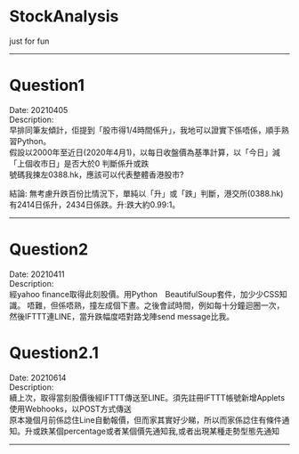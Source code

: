 # StockAnalysis
just for fun

-----------------------------------------------------------------

# Question1  
Date: 20210405  
Description:  
早排同筆友傾計，佢提到「股市得1/4時間係升」，我地可以證實下係唔係，順手熟習Python。  
假設以2000年至近日(2020年4月1)，以每日收盤價為基準計算，以「今日」減「上個收市日」是否大於0 判斷係升或跌  
號碼我揀左0388.hk，應該可以代表整體香港股市?  

結論: 無考慮升跌百份比情況下，單純以「升」或「跌」判斷，港交所(0388.hk)有2414日係升，2434日係跌。升:跌大約0.99:1。  

-----------------------------------------------------------------

# Question2  
Date: 20210411  
Description:  
經yahoo finance取得此刻股價。用Python　BeautifulSoup套件，加少少CSS知識。
唔難，但係唔熟，撞左成個下晝。之後會試時間，例如每十分鐘迴圈一次，然後IFTTT連LINE，當升跌幅度唔對路戈陣send message比我。

# Question2.1  
Date: 20210614  
Description:  
續上次，取得當刻股價後經IFTTT傳送至LINE。須先註冊IFTTT帳號新增Applets使用Webhooks，以POST方式傳送  
原本幾個月前係諗住Line自動報價，但而家其實好少睇，所以而家係諗住有條件通知。升或跌某個percentage或者某個價先通知我,或者出現某種走勢型態先通知  

-----------------------------------------------------------------
